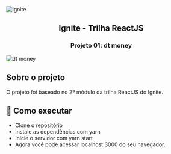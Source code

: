<img alt="Ignite" src="https://i.imgur.com/XIYqKzO.png">
<h2 align="center">
  Ignite - Trilha ReactJS
</h2>
<h3 align="center">
  Projeto 01: dt money
</h3>
<img alt="dt money" src="https://i.imgur.com/55F98sT.png">

## Sobre o projeto

O projeto foi baseado no 2º módulo da trilha ReactJS do Ignite.

## 🚀 Como executar

- Clone o repositório
- Instale as dependências com yarn
- Inicie o servidor com yarn start
- Agora você pode acessar localhost:3000 do seu navegador.
